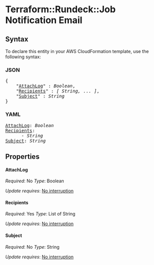 # Terraform::Rundeck::Job Notification Email

## Syntax

To declare this entity in your AWS CloudFormation template, use the following syntax:

### JSON

<pre>
{
    "<a href="#attachlog" title="AttachLog">AttachLog</a>" : <i>Boolean</i>,
    "<a href="#recipients" title="Recipients">Recipients</a>" : <i>[ String, ... ]</i>,
    "<a href="#subject" title="Subject">Subject</a>" : <i>String</i>
}
</pre>

### YAML

<pre>
<a href="#attachlog" title="AttachLog">AttachLog</a>: <i>Boolean</i>
<a href="#recipients" title="Recipients">Recipients</a>: <i>
      - String</i>
<a href="#subject" title="Subject">Subject</a>: <i>String</i>
</pre>

## Properties

#### AttachLog

_Required_: No
_Type_: Boolean

_Update requires_: [No interruption](https://docs.aws.amazon.com/AWSCloudFormation/latest/UserGuide/using-cfn-updating-stacks-update-behaviors.html#update-no-interrupt)

#### Recipients

_Required_: Yes
_Type_: List of String

_Update requires_: [No interruption](https://docs.aws.amazon.com/AWSCloudFormation/latest/UserGuide/using-cfn-updating-stacks-update-behaviors.html#update-no-interrupt)

#### Subject

_Required_: No
_Type_: String

_Update requires_: [No interruption](https://docs.aws.amazon.com/AWSCloudFormation/latest/UserGuide/using-cfn-updating-stacks-update-behaviors.html#update-no-interrupt)

